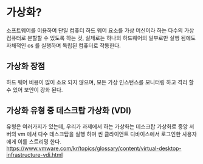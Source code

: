 # 가상화? 

소프트웨어를 이용하여 단일 컴퓨터 하드 웨어 요소를 가상 머신이라 하는 다수의 가상 컴퓨터로 분할할 수 있도록 하는 것, 
실제로는 하나의 하드웨어의 일부로만 실행 됨에도 자체적인 os 를 실행하며 독립된 컴퓨터로 작동한다. 

## 가상화 장점

하드 웨어 비용이 많이 소요 되지 않으며, 모든 가상 인스턴스를 모니터링 하고 격리 할 수 있어 보안이 강화 된다. 

## 가상화 유형 중 데스크탑 가상화 (VDI)
유형은 여러가지가 있는데, 우리가 과제에서 하는 가상화는 데스크탑 가상화로 중앙 서버의 vm 에서 다수 데스크탑을 실행 하며 씬 클라이언트 디바이스에서 로그인한 사용자에게 이를 스트리밍 한다. 
https://www.vmware.com/kr/topics/glossary/content/virtual-desktop-infrastructure-vdi.html

